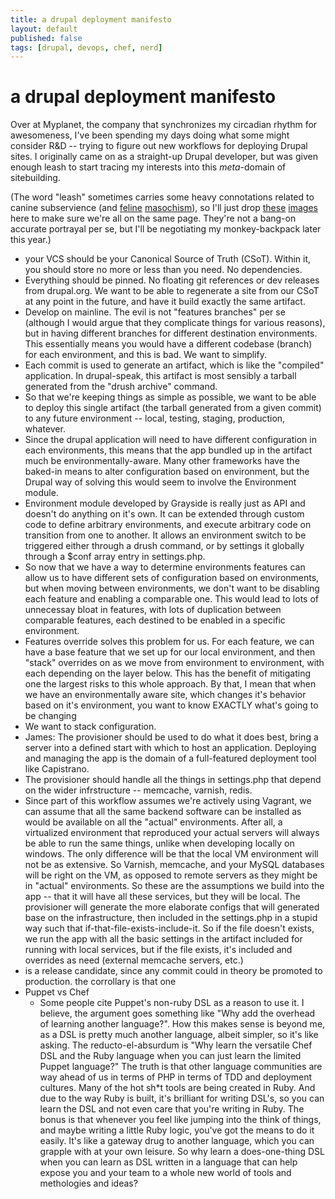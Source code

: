 ```yaml
---
title: a drupal deployment manifesto
layout: default
published: false
tags: [drupal, devops, chef, nerd]
---
```


# a drupal deployment manifesto

Over at Myplanet, the company that synchronizes my circadian rhythm for awesomeness, I've been spending my days doing what some might consider R&D -- trying to figure out new workflows for deploying Drupal sites. I originally came on as a straight-up Drupal developer, but was given enough leash to start tracing my interests into this *meta*-domain of sitebuilding.

(The word "leash" sometimes carries some heavy connotations related to canine subservience (and [feline](http://commentstash.com/cat-pictures/Angry_Black_Cat_On_Leash_HX4mQc-hd94VVsDHOF1QQ.jpg) [masochism](http://25.media.tumblr.com/tumblr_lje7jgURG81qb6t6wo1_500.png)), so I'll just drop [these](http://www.angusandthetriplets.com/leashed%20babies%201.jpg) [images](http://i.walmartimages.com/i/p/00/07/15/34/53/0007153453845_AV_500X500.jpg) here to make sure we're all on the same page. They're not a bang-on accurate portrayal per se, but I'll be negotiating my monkey-backpack later this year.)

- your VCS should be your Canonical Source of Truth (CSoT). Within it, you should store no more or less than you need. No dependencies.
- Everything should be pinned. No floating git references or dev releases from drupal.org. We want to be able to regenerate a site from our CSoT at any point in the future, and have it build exactly the same artifact.
- Develop on mainline. The evil is not "features branches" per se (although I would argue that they complicate things for various reasons), but in having different branches for different destination environments. This essentially means you would have a different codebase (branch) for each environment, and this is bad. We want to simplify.
- Each commit is used to generate an artifact, which is like the "compiled" application. In drupal-speak, this artifact is most sensibly a tarball generated from the "drush archive" command.
- So that we're keeping things as simple as possible, we want to be able to deploy this single artifact (the tarball generated from a given commit) to any future environment -- local, testing, staging, production, whatever.
- Since the drupal application will need to have different configuration in each environments, this means that the app bundled up in the artifact much be environmentally-aware. Many other frameworks have the baked-in means to alter configuration based on environment, but the Drupal way of solving this would seem to involve the Environment module.
- Environment module developed by Grayside is really just as API and doesn't do anything on it's own. It can be extended through custom code to define arbitrary environments, and execute arbitrary code on transition from one to another. It allows an environment switch to be triggered either through a drush command, or by settings it globally through a $conf array entry in settings.php.
- So now that we have a way to determine environments features can allow us to have different sets of configuration based on environments, but when moving between environments, we don't want to be disabling each feature and enabling a comparable one. This would lead to lots of unnecessay bloat in features, with lots of duplication between comparable features, each destined to be enabled in a specific environment.
- Features override solves this problem for us. For each feature, we can have a base feature that we set up for our local environment, and then "stack" overrides on as we move from environment to environment, with each depending on the layer below. This has the benefit of mitigating one the largest risks to this whole approach. By that, I mean that when we have an environmentally aware site, which changes it's behavior based on it's environment, you want to know EXACTLY what's going to be changing
- We want to stack configuration.
- James: The provisioner should be used to do what it does best, bring a server into a defined start with which to host an application. Deploying and managing the app is the domain of a full-featured deployment tool like Capistrano.
- The provisioner should handle all the things in settings.php that depend on the wider infrstructure -- memcache, varnish, redis.
- Since part of this workflow assumes we're actively using Vagrant, we can assume that all the same backend software can be installed as would be available on all the "actual" environments. After all, a virtualized environment that reproduced your actual servers will always be able to run the same things, unlike when developing locally on windows. The only difference will be that the local VM environment will not be as extensive. So Varnish, memcache, and your MySQL databases will be right on the VM, as opposed to remote servers as they might be in "actual" environments. So these are the assumptions we build into the app -- that it will have all these services, but they will be local. The provisioner will generate the more elaborate configs that will generated base on the infrastructure, then included in the settings.php in a stupid way such that if-that-file-exists-include-it. So if the file doesn't exists, we run the app with all the basic settings in the artifact included for running with local services, but if the file exists, it's included and overrides as need (external memcache servers, etc.)
- is a release candidate, since any commit could in theory be promoted to production. the corrollary is that one
- Puppet vs Chef
  - Some people cite Puppet's non-ruby DSL as a reason to use it. I believe, the argument goes something like "Why add the overhead of learning another language?". How this makes sense is beyond me, as a DSL is pretty much another language, albeit simpler, so it's like asking. The reducto-el-absurdum is "Why learn the versatile Chef DSL and the Ruby language when you can just learn the limited Puppet language?" The truth is that other language communities are way ahead of us in terms of PHP in terms of TDD and deployment cultures. Many of the hot sh*t tools are being created in Ruby. And due to the way Ruby is built, it's brilliant for writing DSL's, so you can learn the DSL and not even care that you're writing in Ruby. The bonus is that whenever you feel like jumping into the think of things, and maybe writing a little Ruby logic, you've got the means to do it easily. It's like a gateway drug to another language, which you can grapple with at your own leisure. So why learn a does-one-thing DSL when you can learn as DSL written in a language that can help expose you and your team to a whole new world of tools and methologies and ideas?
